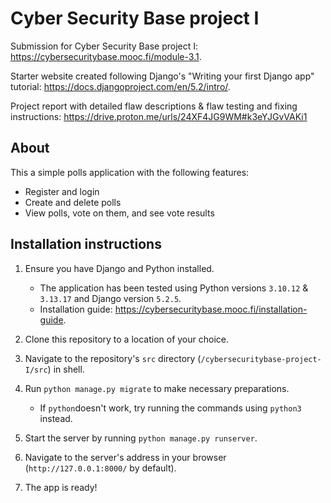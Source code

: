 # Cyber Security Base project I

Submission for Cyber Security Base project I: https://cybersecuritybase.mooc.fi/module-3.1.

Starter website created following Django's "Writing your first Django app" tutorial: https://docs.djangoproject.com/en/5.2/intro/.

Project report with detailed flaw descriptions & flaw testing and fixing instructions: https://drive.proton.me/urls/24XF4JG9WM#k3eYJGvVAKi1

## About

This a simple polls application with the following features:
- Register and login
- Create and delete polls
- View polls, vote on them, and see vote results

## Installation instructions

1. Ensure you have Django and Python installed.
   - The application has been tested using Python versions `3.10.12` & `3.13.17` and Django version `5.2.5`.
   - Installation guide: https://cybersecuritybase.mooc.fi/installation-guide.

2. Clone this repository to a location of your choice.
3. Navigate to the repository's `src` directory (`/cybersecuritybase-project-I/src`) in shell.
4. Run `python manage.py migrate` to make necessary preparations.
   - If `python`doesn't work, try running the commands using `python3` instead.
6. Start the server by running `python manage.py runserver`.
7. Navigate to the server's address in your browser (`http://127.0.0.1:8000/` by default).
8. The app is ready!

